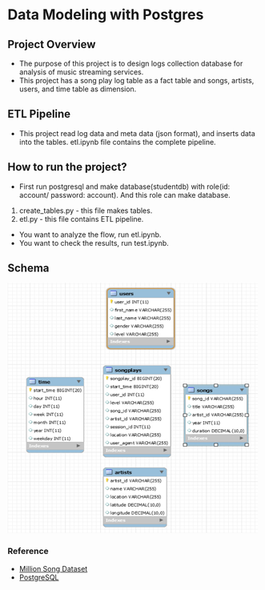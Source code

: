 # Data Modeling with Postgres
## Project Overview
- The purpose of this project is to design logs collection database for analysis of music streaming services.
- This project has a song play log table as a fact table and songs, artists, users, and time table as dimension.

## ETL Pipeline
- This project read log data and meta data (json format), and inserts data into the tables. etl.ipynb file contains the complete pipeline.

## How to run the project?
- First run postgresql and make database(studentdb) with role(id: account/ password: account). And this role can make database.
1. create_tables.py - this file makes tables.
2. etl.py - this file contains ETL pipeline.

- You want to analyze the flow, run etl.ipynb.
- You want to check the results, run test.ipynb.

## Schema
<img src="schema.PNG" alt="schema" width="500px" height="500px"/>

### Reference
- [Million Song Dataset](http://millionsongdataset.com/)
- [PostgreSQL](https://www.postgresql.org/docs/11/index.html)

